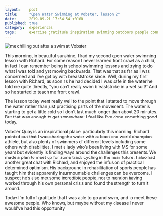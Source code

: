 ```yaml
---
layout:    post
title:     "Open Water Swimming at Vobster, lesson 2"
date:      2019-09-21 17:54:54 +0100
published: true
category:  experiences
tags:      exercise gratitude inspiration swimming outdoors people connection
---
```

![me chilling out after a swim at Vobster](https://lh3.googleusercontent.com/pw/ACtC-3fEQRH1MsrOhsivCPnDV_e59_8SX4gzt2nhfZR9K4Y3t_y5ZJ3uNv940PlXcUmiP-Z9hRm1vsfKEOBPB-uP8LW1r129TSOrHonIhQ1nDVgFvUCCYMtJ9bxKHu8QDAziNqP2uvlcLU0IVpAXrdnNKgE5yQ=w704-h939-no)

This morning, in beautiful sunshine, I had my second open water swimming lesson with Richard. For some reason I never learned front crawl as a child, in fact I can remember being in school swimming lessons and trying to do what I was told and yet moving backwards. That was that as far as I was concerned and I’ve got by with breaststroke since. Well, during my first lesson with Richard, as soon as he had decided I was safe in the water he told me quite directly, “you can’t really swim breaststroke in a wet suit!” And so he started to teach me front crawl.

The lesson today went really well to the point that I started to move through the water rather than just practising parts of the movement. The water is starting to get a little cold so I don’t last much longer than about 20 minutes. But that was enough to get somewhere: I feel like I’ve done something good today.

Vobster Quay is an inspirational place, particularly this morning. Richard pointed out that I was sharing the water with at least one world champion athlete, but also plenty of swimmers of different levels including some others with disabilities. I met a lady who’s been living with MS for some years but evidently is finding ways around the challenges this presents. We made a plan to meet up for some track cycling in the near future. I also had another great chat with Richard, and enjoyed the infusion of practical determined optimism. His background in rehabilitation of sports people has taught him that apparently insurmountable challenges can be overcome. I suspect he’s also met some incredible people, not to mention having worked through his own personal crisis and found the strength to turn it around.

Today I’m full of gratitude that I was able to go and swim, and to meet these awesome people. Who knows, but maybe without my disease I never would’ve had this opportunity.